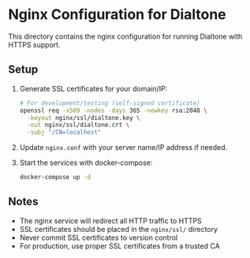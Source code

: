 # Nginx Configuration for Dialtone

This directory contains the nginx configuration for running Dialtone with HTTPS support.

## Setup

1. Generate SSL certificates for your domain/IP:
   ```bash
   # For development/testing (self-signed certificate)
   openssl req -x509 -nodes -days 365 -newkey rsa:2048 \
     -keyout nginx/ssl/dialtone.key \
     -out nginx/ssl/dialtone.crt \
     -subj "/CN=localhost"
   ```

2. Update `nginx.conf` with your server name/IP address if needed.

3. Start the services with docker-compose:
   ```bash
   docker-compose up -d
   ```

## Notes

- The nginx service will redirect all HTTP traffic to HTTPS
- SSL certificates should be placed in the `nginx/ssl/` directory
- Never commit SSL certificates to version control
- For production, use proper SSL certificates from a trusted CA